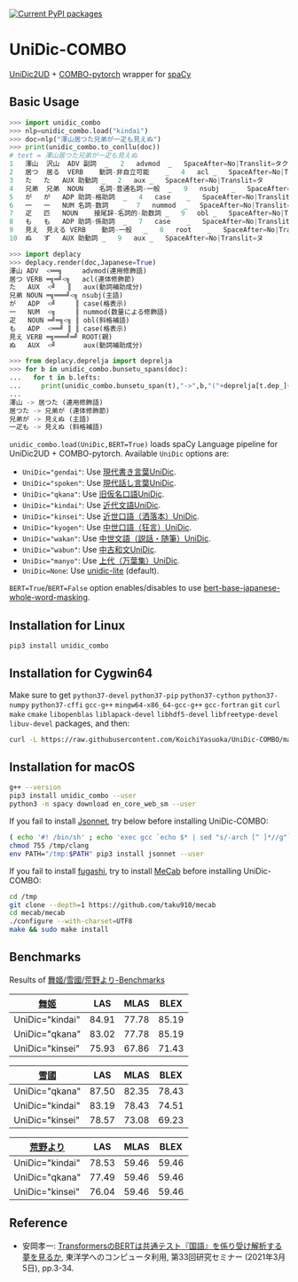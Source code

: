 [![Current PyPI packages](https://badge.fury.io/py/unidic-combo.svg)](https://pypi.org/project/unidic-combo/)

# UniDic-COMBO

[UniDic2UD](https://github.com/KoichiYasuoka/UniDic2UD) + [COMBO-pytorch](https://gitlab.clarin-pl.eu/syntactic-tools/combo) wrapper for [spaCy](https://spacy.io)

## Basic Usage

```py
>>> import unidic_combo
>>> nlp=unidic_combo.load("kindai")
>>> doc=nlp("澤山居つた兄弟が一疋も見えぬ")
>>> print(unidic_combo.to_conllu(doc))
# text = 澤山居つた兄弟が一疋も見えぬ
1	澤山	沢山	ADV	副詞	_	2	advmod	_	SpaceAfter=No|Translit=タクサン
2	居つ	居る	VERB	動詞-非自立可能	_	4	acl	_	SpaceAfter=No|Translit=オッ
3	た	た	AUX	助動詞	_	2	aux	_	SpaceAfter=No|Translit=タ
4	兄弟	兄弟	NOUN	名詞-普通名詞-一般	_	9	nsubj	_	SpaceAfter=No|Translit=キョウダイ
5	が	が	ADP	助詞-格助詞	_	4	case	_	SpaceAfter=No|Translit=ガ
6	一	一	NUM	名詞-数詞	_	7	nummod	_	SpaceAfter=No|Translit=イチ
7	疋	匹	NOUN	接尾辞-名詞的-助数詞	_	9	obl	_	SpaceAfter=No|Translit=ピキ
8	も	も	ADP	助詞-係助詞	_	7	case	_	SpaceAfter=No|Translit=モ
9	見え	見える	VERB	動詞-一般	_	0	root	_	SpaceAfter=No|Translit=ミエ
10	ぬ	ず	AUX	助動詞	_	9	aux	_	SpaceAfter=No|Translit=ヌ

>>> import deplacy
>>> deplacy.render(doc,Japanese=True)
澤山 ADV  <══╗     advmod(連用修飾語)
居つ VERB ═╗═╝<╗   acl(連体修飾節)
た   AUX  <╝   ║   aux(動詞補助成分)
兄弟 NOUN ═╗═══╝<╗ nsubj(主語)
が   ADP  <╝     ║ case(格表示)
一   NUM  <╗     ║ nummod(数量による修飾語)
疋   NOUN ═╝═╗<╗ ║ obl(斜格補語)
も   ADP  <══╝ ║ ║ case(格表示)
見え VERB ═╗═══╝═╝ ROOT(親)
ぬ   AUX  <╝       aux(動詞補助成分)

>>> from deplacy.deprelja import deprelja
>>> for b in unidic_combo.bunsetu_spans(doc):
...   for t in b.lefts:
...     print(unidic_combo.bunsetu_span(t),"->",b,"("+deprelja[t.dep_]+")")
...
澤山 -> 居つた (連用修飾語)
居つた -> 兄弟が (連体修飾節)
兄弟が -> 見えぬ (主語)
一疋も -> 見えぬ (斜格補語)
```

`unidic_combo.load(UniDic,BERT=True)` loads spaCy Language pipeline for UniDic2UD + COMBO-pytorch. Available `UniDic` options are:

* `UniDic="gendai"`: Use [現代書き言葉UniDic](https://unidic.ninjal.ac.jp/download#unidic_bccwj).
* `UniDic="spoken"`: Use [現代話し言葉UniDic](https://unidic.ninjal.ac.jp/download#unidic_csj).
* `UniDic="qkana"`: Use [旧仮名口語UniDic](https://unidic.ninjal.ac.jp/download_all#unidic_qkana).
* `UniDic="kindai"`: Use [近代文語UniDic](https://unidic.ninjal.ac.jp/download_all#unidic_kindai).
* `UniDic="kinsei"`: Use [近世口語（洒落本）UniDic](https://unidic.ninjal.ac.jp/download_all#unidic_kinsei).
* `UniDic="kyogen"`: Use [中世口語（狂言）UniDic](https://unidic.ninjal.ac.jp/download_all#unidic_kyogen).
* `UniDic="wakan"`: Use [中世文語（説話・随筆）UniDic](https://unidic.ninjal.ac.jp/download_all#unidic_wakan).
* `UniDic="wabun"`: Use [中古和文UniDic](https://unidic.ninjal.ac.jp/download_all#unidic_wabun).
* `UniDic="manyo"`: Use [上代（万葉集）UniDic](https://unidic.ninjal.ac.jp/download_all#unidic_manyo).
* `UniDic=None`: Use [unidic-lite](https://github.com/polm/unidic-lite) (default).

`BERT=True`/`BERT=False` option enables/disables to use [bert-base-japanese-whole-word-masking](https://huggingface.co/cl-tohoku/bert-base-japanese-whole-word-masking).

## Installation for Linux

```sh
pip3 install unidic_combo
```

## Installation for Cygwin64

Make sure to get `python37-devel` `python37-pip` `python37-cython` `python37-numpy` `python37-cffi` `gcc-g++` `mingw64-x86_64-gcc-g++` `gcc-fortran` `git` `curl` `make` `cmake` `libopenblas` `liblapack-devel` `libhdf5-devel` `libfreetype-devel` `libuv-devel` packages, and then:
```sh
curl -L https://raw.githubusercontent.com/KoichiYasuoka/UniDic-COMBO/master/cygwin64.sh | sh
```

## Installation for macOS

```sh
g++ --version
pip3 install unidic_combo --user
python3 -m spacy download en_core_web_sm --user
```

If you fail to install [Jsonnet](https://github.com/google/jsonnet), try below before installing UniDic-COMBO:

```sh
( echo '#! /bin/sh' ; echo 'exec gcc `echo $* | sed "s/-arch [^ ]*//g"`' ) > /tmp/clang
chmod 755 /tmp/clang
env PATH="/tmp:$PATH" pip3 install jsonnet --user
```

If you fail to install [fugashi](https://github.com/polm/fugashi), try to install [MeCab](https://github.com/taku910/mecab) before installing UniDic-COMBO:

```sh
cd /tmp
git clone --depth=1 https://github.com/taku910/mecab
cd mecab/mecab
./configure --with-charset=UTF8
make && sudo make install
```

## Benchmarks

Results of [舞姬/雪國/荒野より-Benchmarks](https://colab.research.google.com/github/KoichiYasuoka/UniDic-COMBO/blob/master/benchmark.ipynb)

|[舞姬](https://github.com/KoichiYasuoka/UniDic2UD/blob/master/benchmark/maihime-benchmark.tar.gz)|LAS|MLAS|BLEX|
|---------------|-----|-----|-----|
|UniDic="kindai"|84.91|77.78|85.19|
|UniDic="qkana" |83.02|77.78|85.19|
|UniDic="kinsei"|75.93|67.86|71.43|

|[雪國](https://github.com/KoichiYasuoka/UniDic2UD/blob/master/benchmark/yukiguni-benchmark.tar.gz)|LAS|MLAS|BLEX|
|---------------|-----|-----|-----|
|UniDic="qkana" |87.50|82.35|78.43|
|UniDic="kindai"|83.19|78.43|74.51|
|UniDic="kinsei"|78.57|73.08|69.23|

|[荒野より](https://github.com/KoichiYasuoka/UniDic2UD/blob/master/benchmark/koyayori-benchmark.tar.gz)|LAS|MLAS|BLEX|
|---------------|-----|-----|-----|
|UniDic="kindai"|78.53|59.46|59.46|
|UniDic="qkana" |77.49|59.46|59.46|
|UniDic="kinsei"|76.04|59.46|59.46|

## Reference

* 安岡孝一: [TransformersのBERTは共通テスト『国語』を係り受け解析する夢を見るか](http://hdl.handle.net/2433/261872), 東洋学へのコンピュータ利用, 第33回研究セミナー (2021年3月5日), pp.3-34.
